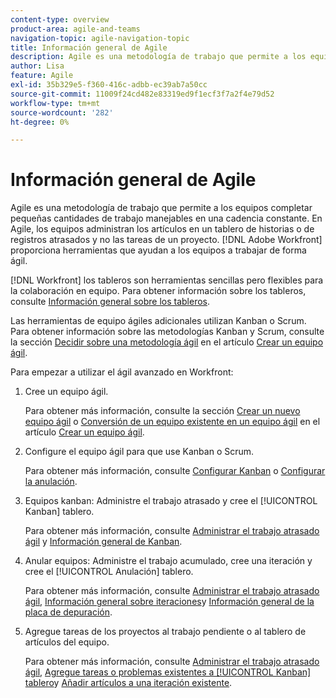 ```yaml
---
content-type: overview
product-area: agile-and-teams
navigation-topic: agile-navigation-topic
title: Información general de Agile
description: Agile es una metodología de trabajo que permite a los equipos completar pequeñas cantidades de trabajo manejables en una cadencia constante. En Agile, los equipos administran los artículos en un tablero de historias o de registros atrasados y no las tareas de un proyecto. [!DNL Adobe Workfront] proporciona herramientas que ayudan a los equipos a trabajar de forma ágil.
author: Lisa
feature: Agile
exl-id: 35b329e5-f360-416c-adbb-ec39ab7a50cc
source-git-commit: 11009f24cd482e83319ed9f1ecf3f7a2f4e79d52
workflow-type: tm+mt
source-wordcount: '282'
ht-degree: 0%

---
```


# Información general de Agile

Agile es una metodología de trabajo que permite a los equipos completar pequeñas cantidades de trabajo manejables en una cadencia constante. En Agile, los equipos administran los artículos en un tablero de historias o de registros atrasados y no las tareas de un proyecto. [!DNL Adobe Workfront] proporciona herramientas que ayudan a los equipos a trabajar de forma ágil.

[!DNL Workfront] los tableros son herramientas sencillas pero flexibles para la colaboración en equipo. Para obtener información sobre los tableros, consulte [Información general sobre los tableros](../agile/boards-overview.md).

Las herramientas de equipo ágiles adicionales utilizan Kanban o Scrum. Para obtener información sobre las metodologías Kanban y Scrum, consulte la sección [Decidir sobre una metodología ágil](../agile/get-started-with-agile-in-workfront/create-an-agile-team.md#deciding) en el artículo [Crear un equipo ágil](../agile/get-started-with-agile-in-workfront/create-an-agile-team.md).

Para empezar a utilizar el ágil avanzado en Workfront:

1. Cree un equipo ágil.

   Para obtener más información, consulte la sección [Crear un nuevo equipo ágil](../agile/get-started-with-agile-in-workfront/create-an-agile-team.md#creating-an-agile-team-from-scratch) o [Conversión de un equipo existente en un equipo ágil](../agile/get-started-with-agile-in-workfront/create-an-agile-team.md#converting-an-existing-team-into-an-agaile-team) en el artículo [Crear un equipo ágil](../agile/get-started-with-agile-in-workfront/create-an-agile-team.md).

1. Configure el equipo ágil para que use Kanban o Scrum.

   Para obtener más información, consulte [Configurar Kanban](../agile/get-started-with-agile-in-workfront/configure-kanban.md) o [Configurar la anulación](../agile/get-started-with-agile-in-workfront/configure-scrum.md).

1. Equipos kanban: Administre el trabajo atrasado y cree el [!UICONTROL Kanban] tablero.

   Para obtener más información, consulte [Administrar el trabajo atrasado ágil](../agile/work-in-an-agile-environment/manage-the-agile-backlog.md) y [Información general de Kanban](../agile/use-kanban-in-an-agile-team/kanban-overview.md).

1. Anular equipos: Administre el trabajo acumulado, cree una iteración y cree el [!UICONTROL Anulación] tablero.

   Para obtener más información, consulte [Administrar el trabajo atrasado ágil](../agile/work-in-an-agile-environment/manage-the-agile-backlog.md), [Información general sobre iteraciones](../agile/use-scrum-in-an-agile-team/iterations/iterations-overview.md)y [Información general de la placa de depuración](../agile/use-scrum-in-an-agile-team/scrum-board/scrum-board-overview.md).

1. Agregue tareas de los proyectos al trabajo pendiente o al tablero de artículos del equipo.

   Para obtener más información, consulte [Administrar el trabajo atrasado ágil](../agile/work-in-an-agile-environment/manage-the-agile-backlog.md), [Agregue tareas o problemas existentes a [!UICONTROL Kanban] tablero](../agile/use-kanban-in-an-agile-team/add-existing-tasks-or-issues-to-the-kanban-board.md)y [Añadir artículos a una iteración existente](../agile/use-scrum-in-an-agile-team/iterations/add-stories-to-existing-iteration.md).

